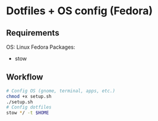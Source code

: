 # Dotfiles + OS config (Fedora)

## Requirements

OS: Linux Fedora
Packages:
* stow

## Workflow
```bash
# Config OS (gnome, terminal, apps, etc.)
chmod +x setup.sh
./setup.sh
# Config dotfiles
stow */ -t $HOME
````
